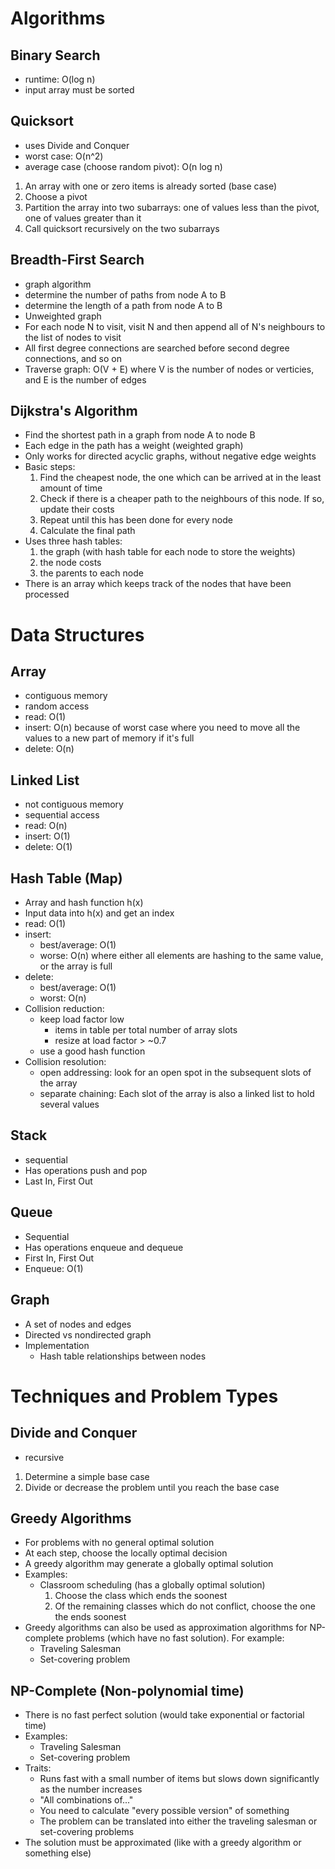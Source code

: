# Algorithms

## Binary Search

- runtime: O(log n)
- input array must be sorted

## Quicksort
- uses Divide and Conquer
- worst case: O(n^2)
- average case (choose random pivot): O(n log n)
1. An array with one or zero items is already sorted (base case)
2. Choose a pivot
3. Partition the array into two subarrays: one of values less than the pivot, one of values greater than it
4. Call quicksort recursively on the two subarrays

## Breadth-First Search
- graph algorithm
- determine the number of paths from node A to B
- determine the length of a path from node A to B
- Unweighted graph
- For each node N to visit, visit N and then append all of N's neighbours to the list of nodes to visit
- All first degree connections are searched before second degree connections, and so on
- Traverse graph: O(V + E) where V is the number of nodes or verticies, and E is the number of edges

## Dijkstra's Algorithm
- Find the shortest path in a graph from node A to node B
- Each edge in the path has a weight (weighted graph)
- Only works for directed acyclic graphs, without negative edge weights
- Basic steps:
    1. Find the cheapest node, the one which can be arrived at in the least amount of time
    2. Check if there is a cheaper path to the neighbours of this node. If so, update their costs
    3. Repeat until this has been done for every node
    4. Calculate the final path
- Uses three hash tables:
    1. the graph (with hash table for each node to store the weights)
    2. the node costs
    3. the parents to each node
- There is an array which keeps track of the nodes that have been processed


# Data Structures

## Array
- contiguous memory
- random access
- read: O(1)
- insert: O(n) because of worst case where you need to move all the values to a new part of memory if it's full
- delete: O(n)

## Linked List
- not contiguous memory
- sequential access
- read: O(n)
- insert: O(1)
- delete: O(1)

## Hash Table (Map)
- Array and hash function h(x)
- Input data into h(x) and get an index
- read: O(1)
- insert:
    - best/average: O(1)
    - worse: O(n) where either all elements are hashing to the same value, or the array is full
- delete:
    - best/average: O(1)
    - worst: O(n)
- Collision reduction:
    - keep load factor low
        - items in table per total number of array slots
        - resize at load factor > ~0.7
    - use a good hash function
- Collision resolution:
    - open addressing: look for an open spot in the subsequent slots of the array
    - separate chaining: Each slot of the array is also a linked list to hold several values

## Stack
- sequential
- Has operations push and pop
- Last In, First Out

## Queue
- Sequential
- Has operations enqueue and dequeue
- First In, First Out
- Enqueue: O(1)

## Graph
- A set of nodes and edges
- Directed vs nondirected graph
- Implementation
    - Hash table relationships between nodes

# Techniques and Problem Types
## Divide and Conquer
- recursive
1. Determine a simple base case
2. Divide or decrease the problem until you reach the base case

## Greedy Algorithms
- For problems with no general optimal solution
- At each step, choose the locally optimal decision
- A greedy algorithm may generate a globally optimal solution
- Examples:
    - Classroom scheduling (has a globally optimal solution)
        1. Choose the class which ends the soonest
        2. Of the remaining classes which do not conflict, choose the one the ends soonest
- Greedy algorithms can also be used as approximation algorithms for NP-complete problems (which have no fast solution). For example:
    - Traveling Salesman
    - Set-covering problem

## NP-Complete (Non-polynomial time)
- There is no fast perfect solution (would take exponential or factorial time)
- Examples:
    - Traveling Salesman
    - Set-covering problem
- Traits:
    - Runs fast with a small number of items but slows down significantly as the number increases
    - "All combinations of..."
    - You need to calculate "every possible version" of something
    - The problem can be translated into either the traveling salesman or set-covering problems
- The solution must be approximated (like with a greedy algorithm or something else)
